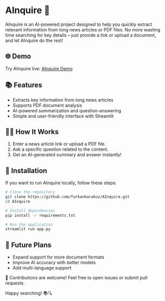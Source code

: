 # AInquire 🤖

AInquire is an AI-powered project designed to help you quickly extract relevant information from long news articles or PDF files. No more wasting time searching for key details – just provide a link or upload a document, and let AInquire do the rest!

## 🌐 Demo
Try AInquire live: [AInquire Demo](https://ainquire.streamlit.app)

## 📚 Features
- Extracts key information from long news articles
- Supports PDF document analysis
- AI-powered summarization and question-answering
- Simple and user-friendly interface with Streamlit

## 👨‍💻 How It Works
1. Enter a news article link or upload a PDF file.
2. Ask a specific question related to the content.
3. Get an AI-generated summary and answer instantly!

## 📝 Installation
If you want to run AInquire locally, follow these steps:
```bash
# Clone the repository
git clone https://github.com/furkankarakuz/AInquire.git
cd AInquire

# Install dependencies
pip install -r requirements.txt

# Run the application
streamlit run app.py
```

## 🚀 Future Plans
- Expand support for more document formats
- Improve AI accuracy with better models
- Add multi-language support

🌟 Contributions are welcome! Feel free to open issues or submit pull requests.

Happy searching! 📚🔍

